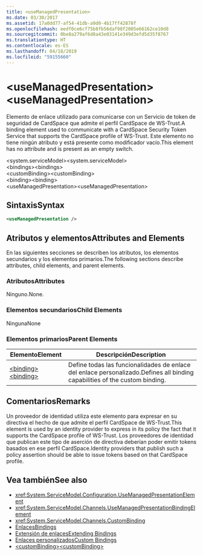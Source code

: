 ```yaml
---
title: <useManagedPresentation>
ms.date: 03/30/2017
ms.assetid: 17a0dd77-af54-41db-a9d0-4b17ff42878f
ms.openlocfilehash: eedf0ce6cf75b8fb56daf98f2005e66162ce10d8
ms.sourcegitcommit: 0be8a279af6d8a43e03141e349d3efd5d35f8767
ms.translationtype: HT
ms.contentlocale: es-ES
ms.lasthandoff: 04/18/2019
ms.locfileid: "59155660"
---
```

# <a name="usemanagedpresentation"></a><span data-ttu-id="89e78-101">\<useManagedPresentation></span><span class="sxs-lookup"><span data-stu-id="89e78-101">\<useManagedPresentation></span></span>
<span data-ttu-id="89e78-102">Elemento de enlace utilizado para comunicarse con un Servicio de token de seguridad de CardSpace que admite el perfil CardSpace de WS-Trust.</span><span class="sxs-lookup"><span data-stu-id="89e78-102">A binding element used to communicate with a CardSpace Security Token Service that supports the CardSpace profile of WS-Trust.</span></span> <span data-ttu-id="89e78-103">Este elemento no tiene ningún atributo y está presente como modificador vacío.</span><span class="sxs-lookup"><span data-stu-id="89e78-103">This element has no attribute and is present as an empty switch.</span></span>  
  
 <span data-ttu-id="89e78-104">\<system.serviceModel></span><span class="sxs-lookup"><span data-stu-id="89e78-104">\<system.serviceModel></span></span>  
<span data-ttu-id="89e78-105">\<bindings></span><span class="sxs-lookup"><span data-stu-id="89e78-105">\<bindings></span></span>  
<span data-ttu-id="89e78-106">\<customBinding></span><span class="sxs-lookup"><span data-stu-id="89e78-106">\<customBinding></span></span>  
<span data-ttu-id="89e78-107">\<binding></span><span class="sxs-lookup"><span data-stu-id="89e78-107">\<binding></span></span>  
<span data-ttu-id="89e78-108">\<useManagedPresentation></span><span class="sxs-lookup"><span data-stu-id="89e78-108">\<useManagedPresentation></span></span>  
  
## <a name="syntax"></a><span data-ttu-id="89e78-109">Sintaxis</span><span class="sxs-lookup"><span data-stu-id="89e78-109">Syntax</span></span>  
  
```xml  
<useManagedPresentation />
```  
  
## <a name="attributes-and-elements"></a><span data-ttu-id="89e78-110">Atributos y elementos</span><span class="sxs-lookup"><span data-stu-id="89e78-110">Attributes and Elements</span></span>  
 <span data-ttu-id="89e78-111">En las siguientes secciones se describen los atributos, los elementos secundarios y los elementos primarios.</span><span class="sxs-lookup"><span data-stu-id="89e78-111">The following sections describe attributes, child elements, and parent elements.</span></span>  
  
### <a name="attributes"></a><span data-ttu-id="89e78-112">Atributos</span><span class="sxs-lookup"><span data-stu-id="89e78-112">Attributes</span></span>  
 <span data-ttu-id="89e78-113">Ninguno.</span><span class="sxs-lookup"><span data-stu-id="89e78-113">None.</span></span>  
  
### <a name="child-elements"></a><span data-ttu-id="89e78-114">Elementos secundarios</span><span class="sxs-lookup"><span data-stu-id="89e78-114">Child Elements</span></span>  
 <span data-ttu-id="89e78-115">Ninguna</span><span class="sxs-lookup"><span data-stu-id="89e78-115">None</span></span>  
  
### <a name="parent-elements"></a><span data-ttu-id="89e78-116">Elementos primarios</span><span class="sxs-lookup"><span data-stu-id="89e78-116">Parent Elements</span></span>  
  
|<span data-ttu-id="89e78-117">Elemento</span><span class="sxs-lookup"><span data-stu-id="89e78-117">Element</span></span>|<span data-ttu-id="89e78-118">Descripción</span><span class="sxs-lookup"><span data-stu-id="89e78-118">Description</span></span>|  
|-------------|-----------------|  
|[<span data-ttu-id="89e78-119">\<binding></span><span class="sxs-lookup"><span data-stu-id="89e78-119">\<binding></span></span>](../../../../../docs/framework/misc/binding.md)|<span data-ttu-id="89e78-120">Define todas las funcionalidades de enlace del enlace personalizado.</span><span class="sxs-lookup"><span data-stu-id="89e78-120">Defines all binding capabilities of the custom binding.</span></span>|  
  
## <a name="remarks"></a><span data-ttu-id="89e78-121">Comentarios</span><span class="sxs-lookup"><span data-stu-id="89e78-121">Remarks</span></span>  
 <span data-ttu-id="89e78-122">Un proveedor de identidad utiliza este elemento para expresar en su directiva el hecho de que admite el perfil CardSpace de WS-Trust.</span><span class="sxs-lookup"><span data-stu-id="89e78-122">This element is used by an identity provider to express in its policy the fact that it supports the CardSpace profile of WS-Trust.</span></span> <span data-ttu-id="89e78-123">Los proveedores de identidad que publican este tipo de aserción de directiva deberían poder emitir tokens basados en ese perfil CardSpace.</span><span class="sxs-lookup"><span data-stu-id="89e78-123">Identity providers that publish such a policy assertion should be able to issue tokens based on that CardSpace profile.</span></span>  
  
## <a name="see-also"></a><span data-ttu-id="89e78-124">Vea también</span><span class="sxs-lookup"><span data-stu-id="89e78-124">See also</span></span>

- <xref:System.ServiceModel.Configuration.UseManagedPresentationElement>
- <xref:System.ServiceModel.Channels.UseManagedPresentationBindingElement>
- <xref:System.ServiceModel.Channels.CustomBinding>
- [<span data-ttu-id="89e78-125">Enlaces</span><span class="sxs-lookup"><span data-stu-id="89e78-125">Bindings</span></span>](../../../../../docs/framework/wcf/bindings.md)
- [<span data-ttu-id="89e78-126">Extensión de enlaces</span><span class="sxs-lookup"><span data-stu-id="89e78-126">Extending Bindings</span></span>](../../../../../docs/framework/wcf/extending/extending-bindings.md)
- [<span data-ttu-id="89e78-127">Enlaces personalizados</span><span class="sxs-lookup"><span data-stu-id="89e78-127">Custom Bindings</span></span>](../../../../../docs/framework/wcf/extending/custom-bindings.md)
- [<span data-ttu-id="89e78-128">\<customBinding></span><span class="sxs-lookup"><span data-stu-id="89e78-128">\<customBinding></span></span>](../../../../../docs/framework/configure-apps/file-schema/wcf/custombinding.md)
